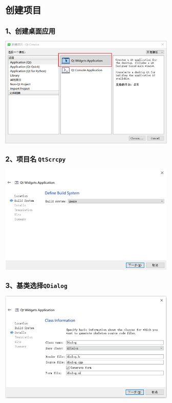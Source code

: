 # 创建项目

## 1、创建桌面应用

![image-20210709101608323](img/image-20210709101608323.png)

## 2、项目名 `QtScrcpy`

![image-20210709101729531](img/image-20210709101729531.png)

## 3、基类选择`QDialog`

![image-20210709101834208](img/image-20210709101834208.png)

